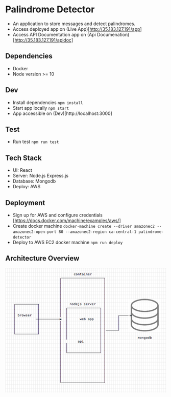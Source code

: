 # Palindrome Detector

- An application to store messages and detect palindromes.
- Access deployed app on (Live App)[http://35.183.127.191/app]
- Access API Documentation app on (Api Documenation)[http://35.183.127.191/apidoc]

## Dependencies

- Docker
- Node version >= 10

## Dev

- Install dependencies `npm install`
- Start app locally `npm start`
- App accessible on (Dev)[http://localhost:3000]

## Test

- Run test `npm run test`

## Tech Stack

- UI: React
- Server: Node.js Express.js
- Database: Mongodb
- Deploy: AWS

## Deployment

- Sign up for AWS and configure credentials [https://docs.docker.com/machine/examples/aws/]
- Create docker machine `docker-machine create --driver amazonec2 --amazonec2-open-port 80 --amazonec2-region ca-central-1 palindrome-detector`
- Deploy to AWS EC2 docker machine `npm run deploy`

## Architecture Overview

![Architecture Overview](https://github.com/Arnoldelite/palindrome-detector/blob/master/app/src/assets/arch-overview.png)
